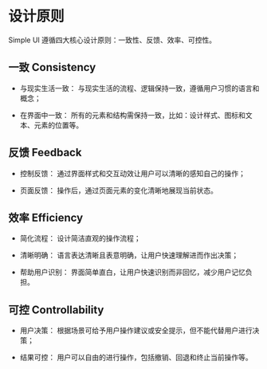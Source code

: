 # 设计原则

Simple UI 遵循四大核心设计原则：​​​一致性​、​​反馈、​效率​、​可控性。

## 一致 Consistency

 - 与现实生活一致： 与现实生活的流程、逻辑保持一致，遵循用户习惯的语言和概念；

 - 在界面中一致： 所有的元素和结构需保持一致，比如：设计样式、图标和文本、元素的位置等。

## 反馈 Feedback​

 - 控制反馈： 通过界面样式和交互动效让用户可以清晰的感知自己的操作；

 - 页面反馈： 操作后，通过页面元素的变化清晰地展现当前状态。

## 效率 Efficiency​

 - 简化流程： 设计简洁直观的操作流程；

 - 清晰明确： 语言表达清晰且表意明确，让用户快速理解进而作出决策；

 - 帮助用户识别： 界面简单直白，让用户快速识别而非回忆，减少用户记忆负担。

## 可控 Controllability​

 - 用户决策： 根据场景可给予用户操作建议或安全提示，但不能代替用户进行决策；

 - 结果可控： 用户可以自由的进行操作，包括撤销、回退和终止当前操作等。